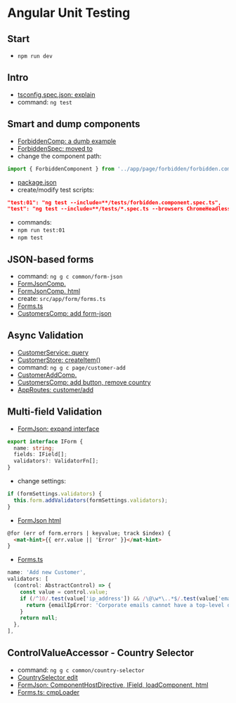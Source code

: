 # Angular Unit Testing

## Start
- `npm run dev`

## Intro
- [tsconfig.spec.json: explain](tsconfig.spec.json)
- command: `ng test`

## Smart and dump components
- [ForbiddenComp: a dumb example](src/app/page/forbidden/forbidden.component.ts)
- [ForbiddenSpec: moved to](src/tests/forbidden.component.spec.ts)
- change the component path:
```typescript
import { ForbiddenComponent } from '../app/page/forbidden/forbidden.component';
```
- [package.json](package.json)
- create/modify test scripts:
```json
"test:01": "ng test --include=**/tests/forbidden.component.spec.ts",
"test": "ng test --include=**/tests/*.spec.ts --browsers ChromeHeadless --watch false",
```
- commands: 
- `npm run test:01`
- `npm test`

##





## JSON-based forms
- command: `ng g c common/form-json`
- [FormJsonComp.](src/app/common/form-json/form-json.component.ts)
- [FormJsonComp. html](src/app/common/form-json/form-json.component.html)
- create: `src/app/form/forms.ts`
- [Forms.ts](src/app/form/forms.ts)
- [CustomersComp: add form-json](src/app/page/customer/customer.component.html)

## Async Validation
- [CustomerService: query](src/app/service/customer.service.ts)
- [CustomerStore: createItem()](src/app/store/CustomerStore.ts)
- command: `ng g c page/customer-add`
- [CustomerAddComp.](src/app/page/customer-add/customer-add.component.ts)
- [CustomersComp: add button, remove country](src/app/page/customer/customer.component.html)
- [AppRoutes: customer/add](src/app/app.routes.ts)

## Multi-field Validation
- [FormJson: expand interface](src/app/common/form-json/form-json.component.ts)
```typescript
export interface IForm {
  name: string;
  fields: IField[];
  validators?: ValidatorFn[];
}
```
- change settings:
```typescript
if (formSettings.validators) {
  this.form.addValidators(formSettings.validators);
}
```
- [FormJson html](src/app/common/form-json/form-json.component.html)
```html
@for (err of form.errors | keyvalue; track $index) {
  <mat-hint>{{ err.value || 'Error' }}</mat-hint>
}
```
- [Forms.ts](src/app/form/forms.ts)
```typescript
name: 'Add new Customer',
validators: [
  (control: AbstractControl) => {
    const value = control.value;
    if (/^10/.test(value['ip_address']) && /\@\w*\..*$/.test(value['email'])) {
      return {emailIpError: 'Corporate emails cannot have a top-level domain.'};
    }
    return null;
  },
],
```

## ControlValueAccessor - Country Selector
- command: `ng g c common/country-selector`
- [CountrySelector edit](src/app/common/country-selector/country-selector.component.ts)
- [FormJson: ComponentHostDirective, IField, loadComponent, html](src/app/common/form-json/form-json.component.ts)
- [Forms.ts: cmpLoader](src/app/form/forms.ts)
